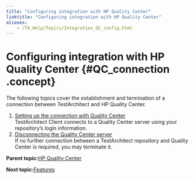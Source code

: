 ```yaml
--- 
title: "Configuring integration with HP Quality Center"
linktitle: "Configuring integration with HP Quality Center"
aliases: 
    - /TA_Help/Topics/Integration_QC_config.html
---
```

# Configuring integration with HP Quality Center {#QC_connection .concept}

The following topics cover the establishment and termination of a connection between TestArchitect and HP Quality Center.

1.  [Setting up the connection with Quality Center](../../TA_Help/Topics/Integration_QC_connecting_repo_to_QC_server.html)  
TestArchitect Client connects to a Quality Center server using your repository’s login information.
2.  [Disconnecting the Quality Center server](../../TA_Help/Topics/Integration_QC_connecting_repo_to_QC_server_step_4.html)  
If no further connection between a TestArchitect repository and Quality Center is required, you may terminate it.

**Parent topic:**[HP Quality Center](../../TA_Help/Topics/Integration_QC_intro.html)

**Next topic:**[Features](../../TA_Help/Topics/Integration_QC_test_development.html)

